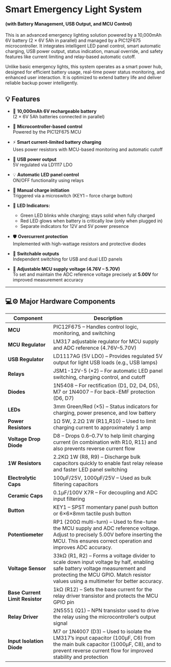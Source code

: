# Smart Emergency Light System
#### (with Battery Management, USB Output, and MCU Control)
This is an advanced emergency lighting solution powered by a 10,000mAh 6V battery (2 × 6V 5Ah in parallel) and managed by a PIC12F675 microcontroller. 
It integrates intelligent LED panel control, smart automatic charging, USB power output, status indication, manual override, and safety features like current limiting and relay-based automatic cutoff.

Unlike basic emergency lights, this system operates as a smart power hub, designed for efficient battery usage, real-time 
power status monitoring, and enhanced user interaction. It is optimized to extend battery life and deliver reliable backup power intelligently.

## 💡 Features

- 🔋 **10,000mAh 6V rechargeable battery**  
  (2 × 6V 5Ah batteries connected in parallel)

- 🧠 **Microcontroller-based control**  
  Powered by the PIC12F675 MCU

- ⚡ **Smart current-limited battery charging**  
  Uses power resistors with MCU-based monitoring and automatic cutoff

- 🔌 **USB power output**  
  5V regulated via LD1117 LDO

- 💡 **Automatic LED panel control**  
  ON/OFF functionality using relays

- 🧲 **Manual charge initiation**  
  Triggered via a microswitch (KEY1 – force charge button)

- 🔴 **LED Indicators:**
  - Green LED blinks while charging; stays solid when fully charged
  - Red LED glows when battery is critically low (only when plugged in)
  - Separate indicators for 12V and 5V power presence

- 🛡️ **Overcurrent protection**  
  Implemented with high-wattage resistors and protective diodes

- 🔌 **Switchable outputs**  
  Independent switching for USB and dual LED panels

- 🔧 **Adjustable MCU supply voltage (4.76V – 5.70V)**  
  To set and maintain the ADC reference voltage precisely at **5.00V** for improved measurement accuracy

---
## 💻⚙️ Major Hardware Components

| Component             | Description                                                                 |
|----------------------|-----------------------------------------------------------------------------|
| **MCU**              | PIC12F675 – Handles control logic, monitoring, and switching                |
| **MCU Regulator**    | LM317 adjustable regulator for MCU supply and ADC reference (4.76V–5.70V)   |
| **USB Regulator**    | LD1117AG (5V LDO) – Provides regulated 5V output for light USB loads (e.g., USB lamps) |
| **Relays**           | JSM1-12V-5 (×2) – For automatic LED panel switching, charging control, and cutoff |
| **Diodes**              | 1N5408 – For rectification (D1, D2, D4, D5), M7 or 1N4007 – For back-EMF protection (D6, D7) |
| **LEDs**             | 3mm Green/Red (×5) – Status indicators for charging, power presence, and low battery |
| **Power Resistors**   | 1Ω 5W, 2.2Ω 1W (R11,R10) – Used to limit charging current to approximately 1 amp     |
| **Voltage Drop Diode** | D8 – Drops 0.6–0.7V to help limit charging current (in combination with R10, R11) and also prevents reverse current flow |
| **1W Resistors**     | 2.2KΩ 1W (R8, R9) – Discharge bulk capacitors quickly to enable fast relay release and faster LED panel switching |
| **Electrolytic Caps**| 100µF/25V, 1000µF/25V – Used as bulk filtering capacitors                    |
| **Ceramic Caps**     | 0.1µF/100V X7R – For decoupling and ADC input filtering                      |
| **Button**           | KEY1 – SPST momentary panel push button or 6×6×8mm tactile push button       |
| **Potentiometer**     | RP1 (200Ω multi-turn) – Used to fine-tune the MCU supply and ADC reference voltage. Adjust to precisely 5.00V before inserting the MCU. This ensures correct operation and improves ADC accuracy. |
| **Voltage Sensor**    | 33kΩ (R1, R2) – Forms a voltage divider to scale down input voltage by half, enabling safe battery voltage measurement and protecting the MCU GPIO. Match resistor values using a multimeter for better accuracy. |
| **Base Current Limit Resistor** | 1kΩ (R12) – Sets the base current for the relay driver transistor and protects the MCU GPIO pin |
| **Relay Driver** | 2N5551 (Q1) – NPN transistor used to drive the relay using the microcontroller’s output signal |
| **Input Isolation Diode** | M7 or 1N4007 (D3) – Used to isolate the LM317’s input capacitor (100µF, C6) from the main bulk capacitor (1000µF, C8), and to prevent reverse current flow for improved stability and protection |




 






